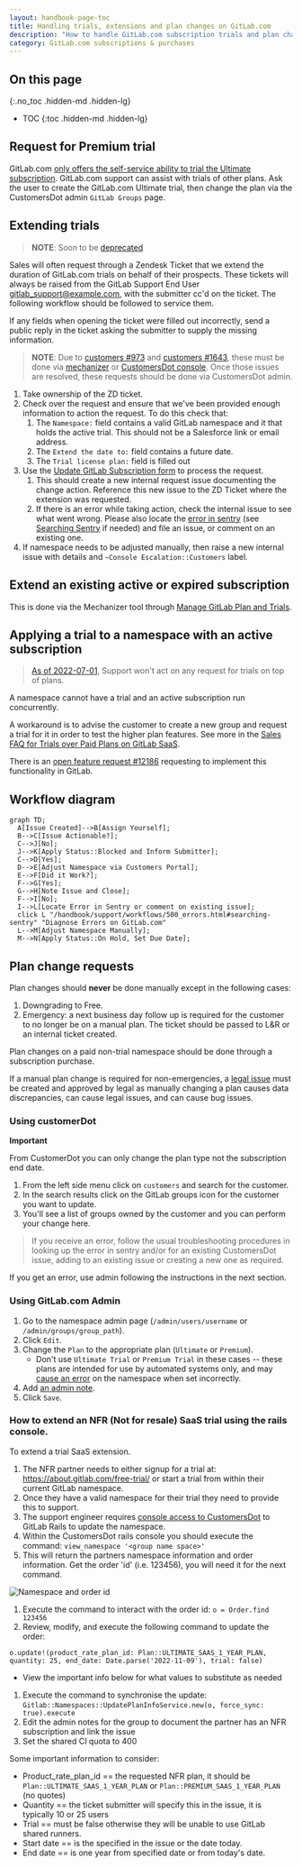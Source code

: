```yaml
---
layout: handbook-page-toc
title: Handling trials, extensions and plan changes on GitLab.com
description: "How to handle GitLab.com subscription trials and plan changes"
category: GitLab.com subscriptions & purchases
---
```


## On this page

{:.no_toc .hidden-md .hidden-lg}

- TOC
{:toc .hidden-md .hidden-lg}

## Request for Premium trial

GitLab.com [only offers the self-service ability to trial the Ultimate subscription](https://gitlab.com/gitlab-org/customers-gitlab-com/issues/409).
GitLab.com support can assist with trials of other plans. Ask the user to create the GitLab.com Ultimate trial, then change the plan via the CustomersDot admin `GitLab Groups` page.

## Extending trials

> <i class="fas fa-exclamation-triangle color-orange"></i> **NOTE**: Soon to be [deprecated](/handbook/support/license-and-renewals/workflows/customersdot/mechanizer.html#mechanizer-notice)

Sales will often request through a Zendesk Ticket that we extend the duration of GitLab.com trials on behalf of their prospects. These tickets will always be raised from the GitLab Support End User gitlab_support@example.com, with the submitter cc'd on the ticket.  The following workflow should be followed to service them.  

If any fields when opening the ticket were filled out incorrectly,  send a public reply in the ticket asking the submitter to supply the missing information.

> **NOTE**: Due to [customers #973](https://gitlab.com/gitlab-org/customers-gitlab-com/-/issues/973) and [customers #1643](https://gitlab.com/gitlab-org/customers-gitlab-com/-/issues/1643), these must be done via [mechanizer](../customersdot/mechanizer.html) or [CustomersDot console](../customersdot/customer_console.html). Once those issues are resolved, these requests should be done via CustomersDot admin.

1. Take ownership of the ZD ticket.
2. Check over the request and ensure that we've been provided enough information to action the request. To do this check that:
   1. The `Namespace:` field contains a valid GitLab namespace and it that holds the active trial. This should not be a Salesforce link or email address.
   2. The `Extend the date to:` field contains a future date.
   3. The `Trial license plan:` field is filled out
3. Use the [Update GitLab Subscription form](../customersdot/mechanizer.html#update-gitlab-subscription) to process the request.
   1. This should create a new internal request issue documenting the change action. Reference this new issue to the ZD Ticket where the extension was requested.
   2. If there is an error while taking action, check the internal issue to see what went wrong. Please also locate the [error in sentry](https://sentry.gitlab.net/gitlab/customersgitlabcom/) (see [Searching Sentry](/handbook/support/workflows/500_errors.html#searching-sentry) if needed) and file an issue, or comment on an existing one.
4. If namespace needs to be adjusted manually, then raise a new internal issue with details and  `~Console Escalation::Customers` label.

## Extend an existing active or expired subscription

This is done via the Mechanizer tool through [Manage GitLab Plan and Trials](../customersdot/mechanizer.html#manage-gitlab-plan-and-trials). 

## Applying a trial to a namespace with an active subscription

> [As of 2022-07-01](https://gitlab.com/gitlab-com/support/managers/change-management/-/issues/10), Support won't act on any request for trials on top of plans.

A namespace cannot have a trial and an active subscription run
concurrently.  

A workaround is to advise the customer to create a new group and request a trial 
for it in order to test the  higher plan features. See more in the [Sales FAQ for Trials over Paid Plans on GitLab SaaS](https://drive.google.com/drive/u/0/search?q=%22Sales%20FAQ%20for%20Trials%20over%20Paid%20Plans%20on%20GitLab%20SaaS%22).

There is an [open feature request #12186](https://gitlab.com/gitlab-org/gitlab/-/issues/12186)
requesting to implement this functionality in GitLab. 

## Workflow diagram

```mermaid
graph TD;
  A[Issue Created]-->B[Assign Yourself];
  B-->C[Issue Actionable?];
  C-->J[No];
  J-->K[Apply Status::Blocked and Inform Submitter];
  C-->D[Yes];
  D-->E[Adjust Namespace via Customers Portal];
  E-->F[Did it Work?];
  F-->G[Yes];
  G-->H[Note Issue and Close];
  F-->I[No];
  I-->L[Locate Error in Sentry or comment on existing issue];
  click L "/handbook/support/workflows/500_errors.html#searching-sentry" "Diagnose Errors on GitLab.com"
  L-->M[Adjust Namespace Manually];
  M-->N[Apply Status::On Hold, Set Due Date];
```

## Plan change requests

Plan changes should **never** be done manually except in the following cases:

1. Downgrading to Free.
1. Emergency: a next business day follow up is required for the customer to no longer be on a manual plan. The ticket should be passed to L&R or an internal ticket created.

Plan changes on a paid non-trial namespace should be done through a subscription purchase.

If a manual plan change is required for non-emergencies, a [legal issue](https://about.gitlab.com/handbook/legal/#3-other-legal-requests) must be created and approved by legal as manually changing a plan causes data discrepancies, can cause legal issues, and can cause bug issues.

### Using customerDot

**Important**

From CustomerDot you can only change the plan type not the subscription end date.

1. From the left side menu click on `customers` and search for the customer.
1. In the search results click on the GitLab groups icon for the customer you want to update.
1. You'll see a list of groups owned by the customer and you can perform your change here.
> If you receive an error, follow the usual troubleshooting procedures in
> looking up the error in sentry and/or for an existing CustomersDot issue,
> adding to an existing issue or creating a new one as required.

If you get an error, use admin following the instructions in the next section.

### Using GitLab.com Admin

1. Go to the namespace admin page (`/admin/users/username` or `/admin/groups/group_path`).
1. Click `Edit`.
1. Change the `Plan` to the appropriate plan (`Ultimate` or `Premium`).
   - Don't use `Ultimate Trial` or `Premium Trial` in these cases -- these plans are intended for use by automated systems only, and may [cause an error](https://gitlab.com/gitlab-org/customers-gitlab-com/-/issues/3698) on the namespace when set incorrectly.
1. Add [an admin note](../../../workflows/admin_note.html).
1. Click `Save`.


### How to extend an NFR (Not for resale) SaaS trial using the rails console.

To extend a trial SaaS extension.

1. The NFR partner needs to either signup for a trial at: https://about.gitlab.com/free-trial/ or start a trial from within their current GitLab namespace.
1. Once they have a valid namespace for their trial they need to provide this to support.
1. The support engineer requires [console access to CustomersDot](/handbook/support/license-and-renewals/workflows/customersdot/customer_console.html) to GitLab Rails to update the namespace.
1. Within the CustomersDot rails console you should execute the command: ``` view_namespace '<group name space>' ```
1. This will return the partners namespace information and order information. Get the order 'id' (i.e. 123456), you will need it for the next command.

![Namespace and order id](/images/support/NFR_Console.png)
1. Execute the command to interact with the order id: ```o = Order.find 123456```
1. Review, modify, and execute the following command to update the order:

```o.update!(product_rate_plan_id: Plan::ULTIMATE_SAAS_1_YEAR_PLAN, quantity: 25, end_date: Date.parse('2022-11-09'), trial: false)```
   - View the important info below for what values to substitute as needed
1. Execute the command to synchronise the update: ```Gitlab::Namespaces::UpdatePlanInfoService.new(o, force_sync: true).execute```
1. Edit the admin notes for the group to document the partner has an NFR subscription and link the issue
1. Set the shared CI quota to 400

Some important information to consider:

- Product_rate_plan_id == the requested NFR plan, it should be `Plan::ULTIMATE_SAAS_1_YEAR_PLAN` or `Plan::PREMIUM_SAAS_1_YEAR_PLAN` (no quotes)
- Quantity ==  the ticket submitter will specify this in the issue, it is typically 10 or 25 users
- Trial == must be false otherwise they will be unable to use GitLab shared runners.
- Start date == is the specified in the issue or the date today.
- End date == is one year from specified date or from today's date.

